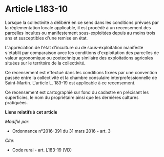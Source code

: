 # Article L183-10

Lorsque la collectivité a délibéré en ce sens dans les conditions prévues par la réglementation locale applicable, il est
procédé à un recensement des parcelles incultes ou manifestement sous-exploitées depuis au moins trois ans et susceptibles
d'une remise en état. 

L'appréciation de l'état d'inculture ou de sous-exploitation manifeste s'établit par comparaison avec les conditions
d'exploitation des parcelles de valeur agronomique ou zootechnique similaire des exploitations agricoles situées sur le
territoire de la collectivité. 

Ce recensement est effectué dans les conditions fixées par une convention passée entre la collectivité et la chambre
consulaire interprofessionnelle de Saint-Martin. L'article L. 183-19 est applicable à ce recensement. 

Ce recensement est cartographié sur fond du cadastre en précisant les superficies, le nom du propriétaire ainsi que les
dernières cultures pratiquées.

**Liens relatifs à cet article**

_Modifié par_:

  - Ordonnance n°2016-391 du 31 mars 2016 - art. 3

_Cite_:

  - Code rural - art. L183-19 (VD)
